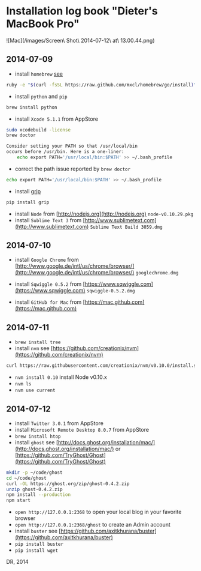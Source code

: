 
# Installation log book "Dieter's MacBook Pro"

![Mac](/images/Screen\ Shot\ 2014-07-12\ at\ 13.00.44.png)


## 2014-07-09

* install `homebrew` [see](http://stackoverflow.com/questions/17271319/installing-pip-on-mac-os-x)
```bash
ruby -e "$(curl -fsSL https://raw.github.com/mxcl/homebrew/go/install)"
```

* install `python` and `pip`
```bash
brew install python
```

* install `Xcode 5.1.1` from AppStore
```bash
sudo xcodebuild -license
brew doctor
```

```bash
Consider setting your PATH so that /usr/local/bin
occurs before /usr/bin. Here is a one-liner:
    echo export PATH='/usr/local/bin:$PATH' >> ~/.bash_profile
```
* correct the path issue reported by `brew doctor`
```bash
echo export PATH='/usr/local/bin:$PATH' >> ~/.bash_profile
```

* install [grip](https://github.com/joeyespo/grip)
```bash
pip install grip
```

* install `Node` from [http://nodejs.org](http://nodejs.org) `node-v0.10.29.pkg`
* install `Sublime Text 3` from [http://www.sublimetext.com](http://www.sublimetext.com) `Sublime Text Build 3059.dmg`


## 2014-07-10

* install `Google Chrome` from [http://www.google.de/intl/us/chrome/browser/](http://www.google.de/intl/us/chrome/browser/) `googlechrome.dmg`
* install `Sqwiggle 0.5.2` from [https://www.sqwiggle.com](https://www.sqwiggle.com) `sqwiggle-0.5.2.dmg`

* install `GitHub for Mac` from [https://mac.github.com](https://mac.github.com) 


## 2014-07-11
* `brew install tree`
* install `nvm` see [https://github.com/creationix/nvm](https://github.com/creationix/nvm)
```bash
curl https://raw.githubusercontent.com/creationix/nvm/v0.10.0/install.sh | bash
```
* `nvm install 0.10` install Node v0.10.x 
* `nvm ls`
* `nvm use current`


## 2014-07-12

* install `Twitter 3.0.1` from AppStore
* install `Microsoft Remote Desktop 8.0.7` from AppStore
* `brew install htop`
* install `ghost` see [http://docs.ghost.org/installation/mac/](http://docs.ghost.org/installation/mac/) or [https://github.com/TryGhost/Ghost](https://github.com/TryGhost/Ghost)
```bash
mkdir -p ~/code/ghost
cd ~/code/ghost
curl -OL https://ghost.org/zip/ghost-0.4.2.zip
unzip ghost-0.4.2.zip
npm install --production
npm start
```
* `open http://127.0.0.1:2368` to open your local blog in your favorite browser
* `open http://127.0.0.1:2368/ghost` to create an Admin account
* install `buster` see [https://github.com/axitkhurana/buster](https://github.com/axitkhurana/buster)
* `pip install buster`
* `pip install wget`


DR, 2014
